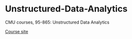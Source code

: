 # Unstructured-Data-Analytics
CMU courses, 95-865: Unstructured Data Analytics

[Course site](https://www.andrew.cmu.edu/user/georgech/95-865/)
